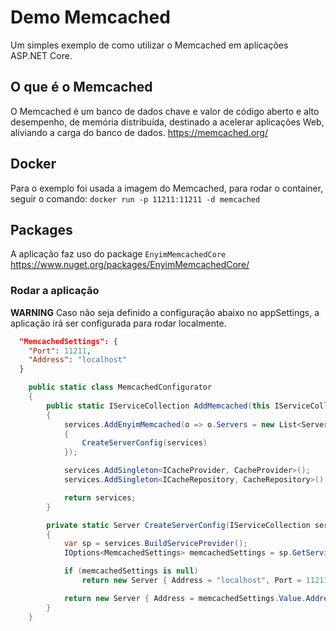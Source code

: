 # Demo Memcached

Um simples exemplo de como utilizar o Memcached em aplicações ASP.NET Core.


## O que é o Memcached
O Memcached é um banco de dados chave e valor de código aberto e alto desempenho, de memória distribuída, destinado a acelerar aplicações Web, aliviando a carga do banco de dados.
https://memcached.org/

## Docker
Para o exemplo foi usada a imagem do Memcached, para rodar o container, seguir o comando: `docker run -p 11211:11211 -d memcached`

## Packages
A aplicação faz uso do package `EnyimMemcachedCore`
https://www.nuget.org/packages/EnyimMemcachedCore/


### Rodar a aplicação

**WARNING**
Caso não seja definido a configuração abaixo no appSettings, a aplicação irá ser configurada para rodar localmente.

```json
  "MemcachedSettings": {
    "Port": 11211,
    "Address": "localhost"
  }
```


```csharp
    public static class MemcachedConfigurator
    {
        public static IServiceCollection AddMemcached(this IServiceCollection services, IConfiguration configuration)
        {
            services.AddEnyimMemcached(o => o.Servers = new List<Server>
            {
                CreateServerConfig(services)
            });

            services.AddSingleton<ICacheProvider, CacheProvider>();
            services.AddSingleton<ICacheRepository, CacheRepository>();

            return services;
        }

        private static Server CreateServerConfig(IServiceCollection services)
        {
            var sp = services.BuildServiceProvider();
            IOptions<MemcachedSettings> memcachedSettings = sp.GetService<IOptions<MemcachedSettings>>();

            if (memcachedSettings is null)
                return new Server { Address = "localhost", Port = 11211 };

            return new Server { Address = memcachedSettings.Value.Address, Port = memcachedSettings.Value.Port };
        }
    }
```
